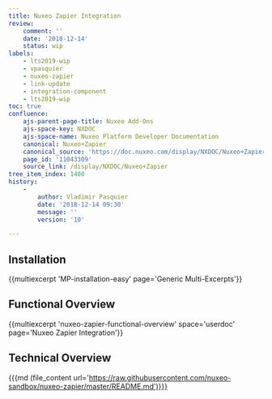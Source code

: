 ```yaml
---
title: Nuxeo Zapier Integration
review:
    comment: ''
    date: '2018-12-14'
    status: wip
labels:
    - lts2019-wip
    - vpasquier
    - nuxeo-zapier
    - link-update
    - integration-component
    - lts2019-wip
toc: true
confluence:
    ajs-parent-page-title: Nuxeo Add-Ons
    ajs-space-key: NXDOC
    ajs-space-name: Nuxeo Platform Developer Documentation
    canonical: Nuxeo+Zapier
    canonical_source: 'https://doc.nuxeo.com/display/NXDOC/Nuxeo+Zapier'
    page_id: '11043309'
    source_link: /display/NXDOC/Nuxeo+Zapier
tree_item_index: 1400
history:
    -
        author: Vladimir Pasquier
        date: '2018-12-14 09:30'
        message: ''
        version: '10'

---
```


## Installation

{{multiexcerpt 'MP-installation-easy' page='Generic Multi-Excerpts'}}

## Functional Overview

{{multiexcerpt 'nuxeo-zapier-functional-overview' space='userdoc' page='Nuxeo Zapier Integration'}}

## Technical Overview

{{{md (file_content url='https://raw.githubusercontent.com/nuxeo-sandbox/nuxeo-zapier/master/README.md')}}}
